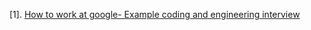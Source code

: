 [1]. [How to work at google- Example coding and engineering interview](https://www.youtube.com/watch?v=XKu_SEDAykw)
